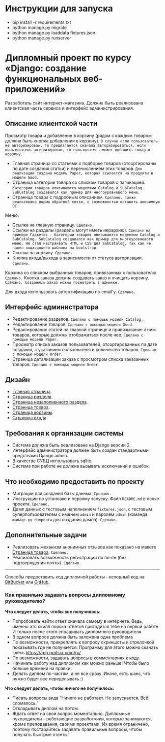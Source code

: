 # Инструкции для запуска

* pip install -r requirements.txt
* python manage.py migrate
* python manage.py loaddata fixtures.json
* python manage.py runserver

# Дипломный проект по курсу «Django: создание функциональных веб-приложений»

Разработать сайт интернет-магазина.
Должна быть реализована клиентская часть сервиса и интерфейс администрирования.


## Описание клиентской части

Просмотр товара и добавление в корзину (рядом с каждым товаром должна быть кнопка добавления в корзину). `В случае если пользователь не авторизирован, то предлагается сначала авторизироваться, если пользователь авторизирован,
    то пользователь может добавить товар в корзину.`

* Главная страница со статьями о подборке товаров (отсортированы по дате создания статьи)
  и перечислением этих товаров. `Для реализации создана модель Paper, которая ссылается на продукты в модели Good.`
* Страница категории товара со списком товаров с пагинацией. `Категории товаров описываются моделями Catalog и SubCatalog. SubCatalog создавался как пример для многоуровневого меню.`
* Страница товара с подробным описанием. `Сделано, также реализована форма обратной связи, с возможностью оставить анонимную ОС.`
    
Меню:

* Ссылка на главную страницу. `Сделано.`
* Ссылки на разделы (разделы могут иметь иерархию). `Сделано на примере Гаджетов - Категории товаров описываются моделями Catalog и SubCatalog. SubCatalog создавался как пример для многоуровневого меню. Не стал настраивать HTML и CSS для SubCatalog, так как не нашел подходящего шаблона на bootstrap.`
* Ссылка на корзину. `Сделано.`
* Кнопка входа/выхода в зависимости от статуса авторизации. `Сделано.`

Корзина со списком выбранных товаров, привязанных к пользователю. `Сделано.`
Кнопка заказа должна создавать заказ и очищать корзину. `Сделано. Созданный заказ можно посмотреть в админке.`

Для входа использовать аутентификацию по email'у. `Сделано.`


## Интерфейс администратора

* Редактирование разделов. `Сделано с помощью модели Catalog.`
* Редактирование товаров. `Сделано с помощью модели Good.`
* Редактирование статей на главной странице и привязывание к ним товаров,
  которые должны отображаться после нее. `Сделано с помощью модели Paper.`
* Просмотр списка заказов пользователей, отсортированных по дате создания,
    с указанием пользователя и количества товаров. `Сделано с помощью модели Order.`
* Страница детализации заказа с просмотром списка заказанных товаров. `Сделано с помощью модели Order.`

## Дизайн

* [Главная страница](./resources/index.html).
* [Страница раздела](./resources/smartphones.html).
* [Страница незаполненного раздела](./resources/empty_section.html).
* [Страница товара](./resources/phone.html).
* [Страница корзины](./resources/cart.html).
* [Страница входа](./resources/login.html).

## Требования к организации системы

* Система должна быть реализована на Django версии 2.
* Интерфейс администратора должен быть создан стандартными средствами Django admin.
* В качестве СУБД использовать sqlite.
* Система при работе не должна вызывать исключений и ошибок.

## Что необходимо предоставить по проекту

* Миграции для создания базы данных. `Сделано.`
* Инструкции по установке и первому запуску. Файл `README.md` в папке проекта. `Сделано.`
* Дамп данных с тестовым наполнением `fixtures.json`, 
  с тестовым суперпользователем с именем `admin` и паролем `admin` (команда `manage.py dumpdata` для создания дампа). `Сделано.`

## Дополнительные задачи

* Реализовать механизм анонимных отзывов как показано на макете [Страница товара](./resources/phone.html). `Сделано.`
* Реализовать возможность регистрации по почте (без подтверждения почты). `Сделано.`

---
Способы предоставить код дипломной работы -
исходный код на [BitBucket](https://bitbucket.org/) или [GitHub](https://github.com/).


### Как правильно задавать вопросы дипломному руководителю?

**Что следует делать, чтобы все получилось:**

* Попробовать найти ответ сначала самому в интернете. Ведь, именно это скилл поиска ответов пригодится тебе на первой работе. И только после этого спрашивать дипломного руководителя
* В одном вопросе должна быть заложена одна проблема 
* По возможности, прикреплять к вопросу скриншоты и стрелочкой показывать где не получается. Программу для этого можно скачать здесь https://app.prntscr.com/ru/
* По возможности, задавать вопросы в комментариях к коду. 
* Начинать работу над дипломом как можно раньше! Чтобы было больше времени на правки. 
* Делать диплом по-частям, а не все сразу. Иначе, есть шанс, что нужно будет все переделывать :)  

**Что следует делать, чтобы ничего не получилось:**

* Писать вопросы вида “Ничего не работает. Не запускается. Всё сломалось.”
* Откладывать диплом на потом. 
* Ждать ответ на свой вопрос моментально. Дипломные руководители - работающие разработчики, которые занимаются, кроме преподавания, своими проектами. Их время ограничено, поэтому постарайтесь задавать правильные вопросы, чтобы получать быстрые ответы! 

